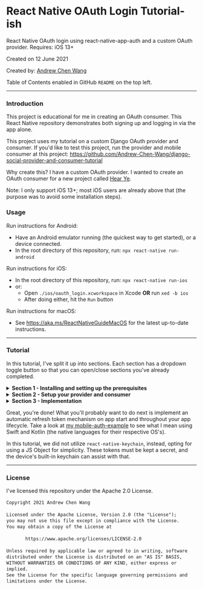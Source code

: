 # React Native OAuth Login Tutorial-ish

React Native OAuth login using react-native-app-auth
and a custom OAuth provider. Requires: iOS 13+

Created on 12 June 2021

Created by: [Andrew Chen Wang](https://github.com/Andrew-Chen-Wang)

Table of Contents enabled in GitHub `README` on the top left.

---
### Introduction

This project is educational for me in creating an OAuth consumer.
This React Native repository demonstrates both signing up and
logging in via the app alone.

This project uses my tutorial on a custom Django OAuth provider
and consumer. If you'd like to test this project, run the
provider and mobile consumer at this project:
https://github.com/Andrew-Chen-Wang/django-social-provider-and-consumer-tutorial

Why create this? I have a custom OAuth provider. I wanted to create 
an OAuth consumer for a new project called [Hear Ye](https://hearye.us/).

Note: I only support iOS 13+; most iOS users are already above that (the 
purpose was to avoid some installation steps).

### Usage

Run instructions for Android:
- Have an Android emulator running (the quickest way to get started), or a device connected.
- In the root directory of this repository, run: `npx react-native run-android`

Run instructions for iOS:
- In the root directory of this repository, run: `npx react-native run-ios`
- or:
  - Open `./ios/oauth_login.xcworkspace` in Xcode **OR** run `xed -b ios`
  - After doing either, hit the `Run` button

Run instructions for macOS:
- See https://aka.ms/ReactNativeGuideMacOS for the latest up-to-date instructions.

---
### Tutorial

In this tutorial, I've split it up into sections. Each section
has a dropdown toggle button so that you can open/close sections you've
already completed.

<details>
<summary><strong>Section 1 - Installing and setting up the prerequisites</strong></summary>

Assuming you have a React Native app already set up:

1. `npm install react-native-app-auth react-native-keychain --save`
1. Go to [android/app/build.gradle](./android/app/build.gradle).
   Find a line that says `defaultConfig`. Inside its curly braces (i.e. `{}`),
   add the lines:
   ```
   manifestPlaceholders = [
      appAuthRedirectScheme: 'com.oauthlogin.auth'
   ]
   ```
   `appAuthRedirectScheme` is a weird value. Just make it your Android package name
   with NO underscores. Follow Note 1 in the Notes section of Section 1 for further guidance.
   ([Updated instructions if needed](https://github.com/FormidableLabs/react-native-app-auth#android-setup))
1. For iOS, we only support iOS 13+ 
   ([>90% of users are on iOS 14 and ~=8% on iOS 13 as of 12 June 2021](https://developer.apple.com/support/app-store/)).
   I'm using CocoaPods. We need to do `cd ios && pod install`. For other
   installation options (e.x. with Carthage), follow:
   https://github.com/FormidableLabs/react-native-app-auth#install-native-dependencies
1. In [ios/oauth_login/AppDelegate.h](./ios/oauth_login/AppDelegate.h), change some lines to look like:
   ```diff
   + #import "RNAppAuthAuthorizationFlowManager.h"
    
   - @interface AppDelegate : UIResponder <UIApplicationDelegate, RCTBridgeDelegate>
   + @interface AppDelegate : UIResponder <UIApplicationDelegate, RCTBridgeDelegate, RNAppAuthAuthorizationFlowManager>
    
   + @property(nonatomic, weak)id<RNAppAuthAuthorizationFlowManagerDelegate>authorizationFlowManagerDelegate;
   ```
1. Add the following code to `AppDelegate.m` (to support iOS <= 10 and React Navigation deep linking):
   ```diff
   + - (BOOL)application:(UIApplication *)app openURL:(NSURL *)url options:(NSDictionary<NSString *, id> *) options {
   +  if ([self.authorizationFlowManagerDelegate resumeExternalUserAgentFlowWithURL:url]) {
   +    return YES;
   +  }
   +  return [RCTLinkingManager application:app openURL:url options:options];
   + }
   ```
1. If you want to support universal links (Universal Links is when you click on a link in your web browser, 
   and the page asks if you want to use the app instead. Basically, do it!), add the following to `AppDelegate.m`
   under `continueUserActivity` (note: you may not be able to find `userActivity` in `AppDelegate.m`,
   full code is under Note 2 in Section 1 below):
   ```diff
   + if ([userActivity.activityType isEqualToString:NSUserActivityTypeBrowsingWeb]) {
   +   if (self.authorizationFlowManagerDelegate) {
   +     BOOL resumableAuth = [self.authorizationFlowManagerDelegate resumeExternalUserAgentFlowWithURL:userActivity.webpageURL];
   +     if (resumableAuth) {
   +       return YES;
   +     }
   +   }
   + }
   ```
1. If you need integration with Swift instead, follow:
   https://github.com/FormidableLabs/react-native-app-auth#integration-of-the-library-with-a-swift-ios-project

<details><summary>Notes</summary>

1. `appAuthRedirectScheme` is a weird value. Based on my limited understanding of the Android
   ecosystem, it's a unique "handler" or identifier registered on an Android device. You should
   specify a redirect uri that is very specific to a domain. Read up on a slightly better yet still
   confusing explanation and example here: 
   https://github.com/openid/AppAuth-android#capturing-the-authorization-redirect
   You may also want to read this note as well: https://github.com/FormidableLabs/react-native-app-auth/tree/main/Example#notes
   A small snippet from that URL: 
   We recommend using a custom scheme based redirect URI (i.e. those of form my.scheme:/path), as this is the most 
   widely supported across all versions of Android. To avoid conflicts with other apps, it is recommended to 
   configure a distinct scheme using "reverse domain name notation". This can either match your service web domain 
   (in reverse) e.g. `com.example.service` or your package name `com.example.app` or be something completely new as 
   long as it's distinct enough. Using the package name of your app is quite common, but it's not always possible if 
   it contains illegal characters for URI schemes (like underscores) or if you already have another handler for 
   that scheme - so just use something else.
1. Full code can be anywhere before `@end`:
   ```
   - (BOOL) application: (UIApplication *) application
    continueUserActivity: (nonnull NSUserActivity *)userActivity
    restorationHandler: (nonnull void (^)(NSArray<id<UIUserActivityRestoring>> * _Nullable))restorationHandler
    {
      if ([userActivity.activityType isEqualToString:NSUserActivityTypeBrowsingWeb]) {
        if (self.authorizationFlowManagerDelegate) {
          BOOL resumableAuth = [self.authorizationFlowManagerDelegate resumeExternalUserAgentFlowWithURL:userActivity.webpageURL];
          if (resumableAuth) {
            return YES;
          }
        }
      }
      return [RCTLinkingManager application:application continueUserActivity:userActivity restorationHandler:restorationHandler];
   }
   ```

</details>
</details>

<details>
<summary><strong>
Section 2 - Setup your provider and consumer
</strong></summary>

1. Go to https://github.com/Andrew-Chen-Wang/django-social-provider-and-consumer-tutorial
   to set up your OAuth provider and mobile consumer. Follow the steps there
   to grab a Provider/server and a Consumer/mobile-consumer.

</details>

<details>
<summary><strong>
Section 3 - Implementation
</strong></summary>

1. I'm using the example React Native app that FormidableLabs (the authors of react-native-app-auth provides).
   Don't worry; we're going to customize the code for authentication. It's mostly because I'm lazy, but I only copied 
   [`App.js`](https://github.com/FormidableLabs/react-native-app-auth/blob/main/Example/App.js) and
   [`components` directory](https://github.com/FormidableLabs/react-native-app-auth/tree/main/Example/components) for 
   their design: https://github.com/FormidableLabs/react-native-app-auth/tree/main/Example
1. I've changed `Page.js` to avoid the random background image from the assets folder. If you copy
   the `assets` folder too, you won't need to change `Page.js`:
   ```jsx
   const Page = ({children}) => (
      <SafeAreaView style={styles.safe}>{children}</SafeAreaView>
   );
   ```
1. Go to `App.js`. We're going to add our configurations. Replace the values in the `config`
   variable with whatever you need. If you still don't understand the redirect uri,
   read this note: https://github.com/FormidableLabs/react-native-app-auth/tree/main/Example#notes
1. Find every instance in App.js where the function `handleAuthorize` is used. 
   Replace whatever the value is inside with your config key value (mine was custom)
1. Then run the app! Make sure your mobile consumer and provider are up. 
   `npm run ios` or `npm run android`. It should look like this after signing
   up a user on your provider first (since you're logging in from the provider):
   
![](./assets/app.png)

</details>

Great, you're done! What you'll probably want to do next is implement an
automatic refresh token mechanism on app start and throughout your app
lifecycle. Take a look at [my mobile-auth-example](https://github.com/Andrew-Chen-Wang/mobile-auth-example)
to see what I mean using Swift and Kotlin (the native languages for their
respective OS's).

In this tutorial, we did not utilize `react-native-keychain`, instead, opting
for using a JS Object for simplicity. These tokens must be kept a secret,
and the device's built-in keychain can assist with that.

---
### License

I've licensed this repository under the Apache 2.0 License.

```
Copyright 2021 Andrew Chen Wang

Licensed under the Apache License, Version 2.0 (the "License");
you may not use this file except in compliance with the License.
You may obtain a copy of the License at

       https://www.apache.org/licenses/LICENSE-2.0

Unless required by applicable law or agreed to in writing, software
distributed under the License is distributed on an "AS IS" BASIS,
WITHOUT WARRANTIES OR CONDITIONS OF ANY KIND, either express or implied.
See the License for the specific language governing permissions and
limitations under the License.
```
